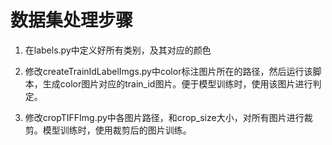 # 数据集处理步骤
1. 在labels.py中定义好所有类别，及其对应的颜色

2. 修改createTrainIdLabelImgs.py中color标注图片所在的路径，然后运行该脚本，生成color图片对应的train_id图片。便于模型训练时，使用该图片进行判定。

3. 修改cropTIFFImg.py中各图片路径，和crop_size大小，对所有图片进行裁剪。模型训练时，使用裁剪后的图片训练。